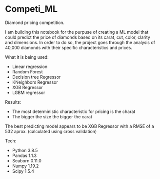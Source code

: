 # Competi_ML

Diamond pricing competition.

I am building this notebook for the purpuse of creating a ML model that could predict the price of diamonds based on its carat, cut, color, clarity and dimensions.
In order to do so, the project goes through the analysis of 40,000 diamonds with their specific characteristics and prices.


What it is being used:

- Linear regression
- Random Forest
- Decision tree Regressor
- KNeighbors Regressor
- XGB Regressor
- LGBM regressor

Results:

- The most deterministic characteristic for pricing is the charat
- The bigger the size the bigger the carat



The best predicting model appears to be XGB Regressor with a RMSE of a 532 aprox. (calculated using cross validation)

Tech:

- Python 3.8.5
- Pandas 1.1.3
- Seaborn 0.11.0
- Numpy 1.19.2
- Scipy 1.5.4

